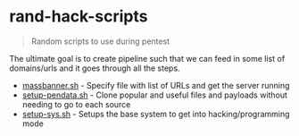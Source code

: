 # rand-hack-scripts

> Random scripts to use during pentest

The ultimate goal is to create pipeline such that we can feed in some list of domains/urls and it goes through all the steps.

- [massbanner.sh](massbanner.sh) - Specify file with list of URLs and get the server running
- [setup-pendata.sh](setup-pendata.sh) - Clone popular and useful files and payloads without needing to go to each source
- [setup-sys.sh](setup-sys.sh) - Setups the base system to get into hacking/programming mode
